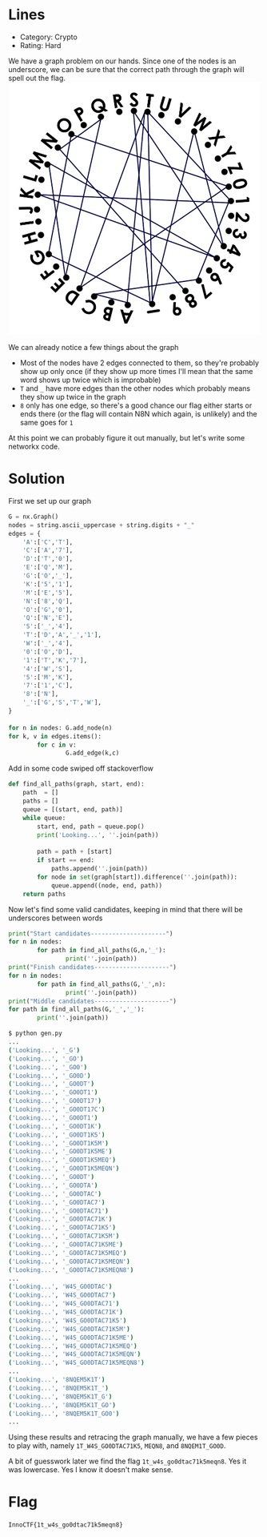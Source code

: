 # Lines

- Category: Crypto
- Rating: Hard

We have a graph problem on our hands. Since one of the nodes is an underscore, we can be sure that the correct path through the graph will spell out the flag.
![lines](lines.png)

We can already notice a few things about the graph

- Most of the nodes have 2 edges connected to them, so they're probably show up only once (if they show up more times I'll mean that the same word shows up twice which is improbable)
- `T` and `_` have more edges than the other nodes which probably means they show up twice in the graph
- `8` only has one edge, so there's a good chance our flag either starts or ends there (or the flag will contain N8N which again, is unlikely) and the same goes for `1`

At this point we can probably figure it out manually, but let's write some networkx code.

# Solution

First we set up our graph
```python
G = nx.Graph()
nodes = string.ascii_uppercase + string.digits + "_"
edges = {
    'A':['C','T'],
    'C':['A','7'],
    'D':['T','0'],
    'E':['Q','M'],
    'G':['O','_'],
    'K':['5','1'],
    'M':['E','5'],
    'N':['8','Q'],
    'O':['G','0'],
    'Q':['N','E'],
    'S':['_','4'],
    'T':['D','A','_','1'],
    'W':['_','4'],
    '0':['O','D'],
    '1':['T','K','7'],
    '4':['W','S'],
    '5':['M','K'],
    '7':['1','C'],
    '8':['N'],
    '_':['G','S','T','W'],
}

for n in nodes: G.add_node(n)
for k, v in edges.items():
        for c in v:
                G.add_edge(k,c)
```
Add in some code swiped off stackoverflow
```python
def find_all_paths(graph, start, end):
    path  = []
    paths = []
    queue = [(start, end, path)]
    while queue:
        start, end, path = queue.pop()
        print('Looking...', ''.join(path))

        path = path + [start]
        if start == end:
            paths.append(''.join(path))
        for node in set(graph[start]).difference(''.join(path)):
            queue.append((node, end, path))
    return paths
```
Now let's find some valid candidates, keeping in mind that there will be underscores between words

```python
print("Start candidates---------------------")
for n in nodes:
        for path in find_all_paths(G,n,'_'):
                print(''.join(path))
print("Finish candidates---------------------")
for n in nodes:
        for path in find_all_paths(G,'_',n):
                print(''.join(path))
print("Middle candidates---------------------")
for path in find_all_paths(G,'_','_'):
        print(''.join(path))
```
```bash
$ python gen.py
...
('Looking...', '_G')
('Looking...', '_GO')
('Looking...', '_GO0')
('Looking...', '_GO0D')
('Looking...', '_GO0DT')
('Looking...', '_GO0DT1')
('Looking...', '_GO0DT17')
('Looking...', '_GO0DT17C')
('Looking...', '_GO0DT1')
('Looking...', '_GO0DT1K')
('Looking...', '_GO0DT1K5')
('Looking...', '_GO0DT1K5M')
('Looking...', '_GO0DT1K5ME')
('Looking...', '_GO0DT1K5MEQ')
('Looking...', '_GO0DT1K5MEQN')
('Looking...', '_GO0DT')
('Looking...', '_GO0DTA')
('Looking...', '_GO0DTAC')
('Looking...', '_GO0DTAC7')
('Looking...', '_GO0DTAC71')
('Looking...', '_GO0DTAC71K')
('Looking...', '_GO0DTAC71K5')
('Looking...', '_GO0DTAC71K5M')
('Looking...', '_GO0DTAC71K5ME')
('Looking...', '_GO0DTAC71K5MEQ')
('Looking...', '_GO0DTAC71K5MEQN')
('Looking...', '_GO0DTAC71K5MEQN8')
...
('Looking...', 'W4S_GO0DTAC')
('Looking...', 'W4S_GO0DTAC7')
('Looking...', 'W4S_GO0DTAC71')
('Looking...', 'W4S_GO0DTAC71K')
('Looking...', 'W4S_GO0DTAC71K5')
('Looking...', 'W4S_GO0DTAC71K5M')
('Looking...', 'W4S_GO0DTAC71K5ME')
('Looking...', 'W4S_GO0DTAC71K5MEQ')
('Looking...', 'W4S_GO0DTAC71K5MEQN')
('Looking...', 'W4S_GO0DTAC71K5MEQN8')
...
('Looking...', '8NQEM5K1T')
('Looking...', '8NQEM5K1T_')
('Looking...', '8NQEM5K1T_G')
('Looking...', '8NQEM5K1T_GO')
('Looking...', '8NQEM5K1T_GO0')
...
```
Using these results and retracing the graph manually,
we have a few pieces to play with, namely `1T_W4S_GO0DTAC71K5`, `MEQN8`, and `8NQEM1T_GO0D`.

A bit of guesswork later we find the flag `1t_w4s_go0dtac71k5meqn8`. Yes it was lowercase. Yes I know it doesn't make sense.

# Flag

`InnoCTF{1t_w4s_go0dtac71k5meqn8}`

